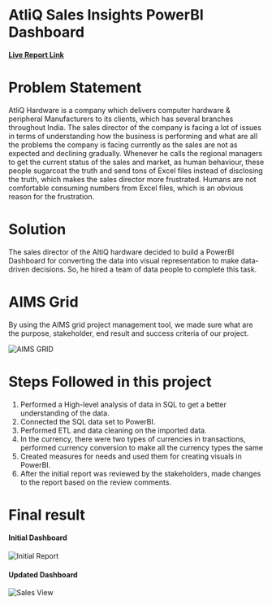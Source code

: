 # AtliQ Sales Insights PowerBI Dashboard

**[Live Report Link](https://app.powerbi.com/view?r=eyJrIjoiY2JiZGM4MDctYzNiOC00YWJlLTlmYTgtOTUxZGM2ZmYyNGE2IiwidCI6ImM2ZTU0OWIzLTVmNDUtNDAzMi1hYWU5LWQ0MjQ0ZGM1YjJjNCJ9)**

# Problem Statement
AtliQ Hardware is a company which delivers computer hardware & peripheral Manufacturers to its clients, which has several branches throughout India. The sales director of the company is facing a lot of issues in terms of understanding how the business is performing and what are all the problems the company is facing currently as the sales are not as expected and declining gradually. Whenever he calls the regional managers to get the current status of the sales and market, as human behaviour, these people sugarcoat the truth and send tons of Excel files instead of disclosing the truth, which makes the sales director more frustrated. Humans are not comfortable consuming numbers from Excel files, which is an obvious reason for the frustration.

# Solution
The sales director of the AltiQ hardware decided to build a PowerBI Dashboard for converting the data into visual representation to make data-driven decisions. So, he hired a team of data people to complete this task.

# AIMS Grid
By using the AIMS grid project management tool, we made sure what are the purpose, stakeholder, end result and success criteria of our project.

![AIMS GRID](https://github.com/user-attachments/assets/2fdafcd4-7d4d-49ba-9c4c-e45eb9765660)


# Steps Followed in this project

1. Performed a High-level analysis of data in SQL to get a better understanding of the data.
2. Connected the SQL data set to PowerBI.
3. Performed ETL and data cleaning on the imported data.
4. In the currency, there were two types of currencies in transactions, performed currency conversion to make all the currency types the same
5. Created measures for needs and used them for creating visuals in PowerBI.
6. After the initial report was reviewed by the stakeholders, made changes to the report based on the review comments.

# Final result

#### Initial Dashboard

![Initial Report](https://github.com/user-attachments/assets/1d51e2f3-be70-4727-a2da-5752125eb689)


#### Updated Dashboard 

![Sales View](https://github.com/user-attachments/assets/b1933895-226b-43b9-8aad-4161082127a3)

